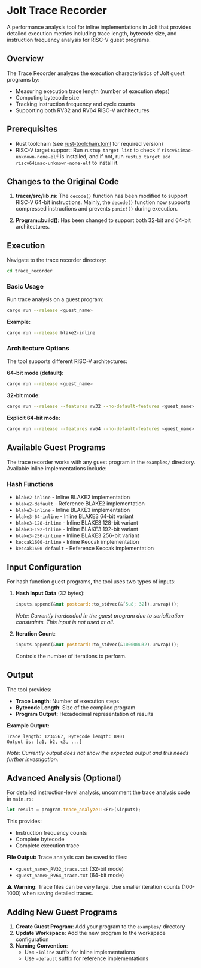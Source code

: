 # Jolt Trace Recorder

A performance analysis tool for inline implementations in Jolt that provides detailed execution metrics including trace length, bytecode size, and instruction frequency analysis for RISC-V guest programs.

## Overview

The Trace Recorder analyzes the execution characteristics of Jolt guest programs by:
- Measuring execution trace length (number of execution steps)
- Computing bytecode size
- Tracking instruction frequency and cycle counts
- Supporting both RV32 and RV64 RISC-V architectures


## Prerequisites

- Rust toolchain (see [rust-toolchain.toml](../rust-toolchain.toml) for required version)
- RISC-V target support: Run `rustup target list` to check if `riscv64imac-unknown-none-elf` is installed, and if not, run `rustup target add riscv64imac-unknown-none-elf` to install it.

## Changes to the Original Code

1. **tracer/src/lib.rs**: The `decode()` function has been modified to support RISC-V 64-bit instructions. Mainly, the `decode()` function now supports compressed instructions and prevents `panic!()` during execution.

2. **Program::build()**: Has been changed to support both 32-bit and 64-bit architectures.

## Execution

Navigate to the trace recorder directory:
```bash
cd trace_recorder
```

### Basic Usage

Run trace analysis on a guest program:
```bash
cargo run --release <guest_name>
```

**Example:**
```bash
cargo run --release blake2-inline
```

### Architecture Options

The tool supports different RISC-V architectures:

**64-bit mode (default):**
```bash
cargo run --release <guest_name>
```

**32-bit mode:**
```bash
cargo run --release --features rv32 --no-default-features <guest_name>
```

**Explicit 64-bit mode:**
```bash
cargo run --release --features rv64 --no-default-features <guest_name>
```

## Available Guest Programs

The trace recorder works with any guest program in the `examples/` directory. Available inline implementations include:

### Hash Functions
- `blake2-inline` - Inline BLAKE2 implementation
- `blake2-default` - Reference BLAKE2 implementation  
- `blake3-inline` - Inline BLAKE3 implementation
- `blake3-64-inline` - Inline BLAKE3 64-bit variant
- `blake3-128-inline` - Inline BLAKE3 128-bit variant
- `blake3-192-inline` - Inline BLAKE3 192-bit variant
- `blake3-256-inline` - Inline BLAKE3 256-bit variant
- `keccak1600-inline` - Inline Keccak implementation
- `keccak1600-default` - Reference Keccak implementation


## Input Configuration

For hash function guest programs, the tool uses two types of inputs:

1. **Hash Input Data** (32 bytes):
   ```rust
   inputs.append(&mut postcard::to_stdvec(&[5u8; 32]).unwrap());
   ```
   *Note: Currently hardcoded in the guest program due to serialization constraints. This input is not used at all.*

2. **Iteration Count**:
   ```rust
   inputs.append(&mut postcard::to_stdvec(&100000u32).unwrap());
   ```
   Controls the number of iterations to perform.

## Output

The tool provides:
- **Trace Length**: Number of execution steps
- **Bytecode Length**: Size of the compiled program
- **Program Output**: Hexadecimal representation of results

**Example Output:**
```
Trace length: 1234567, Bytecode length: 8901
Output is: [a1, b2, c3, ...]
```

*Note: Currently output does not show the expected output and this needs further investigation.*

## Advanced Analysis (Optional)

For detailed instruction-level analysis, uncomment the trace analysis code in `main.rs`:

```rust
let result = program.trace_analyze::<Fr>(&inputs);
```

This provides:
- Instruction frequency counts
- Complete bytecode
- Complete execution trace

**File Output:**
Trace analysis can be saved to files:
- `<guest_name>_RV32_trace.txt` (32-bit mode)
- `<guest_name>_RV64_trace.txt` (64-bit mode)

⚠️ **Warning**: Trace files can be very large. Use smaller iteration counts (100-1000) when saving detailed traces.

## Adding New Guest Programs

1. **Create Guest Program**: Add your program to the `examples/` directory
2. **Update Workspace**: Add the new program to the workspace configuration
3. **Naming Convention**: 
   - Use `-inline` suffix for inline implementations
   - Use `-default` suffix for reference implementations
